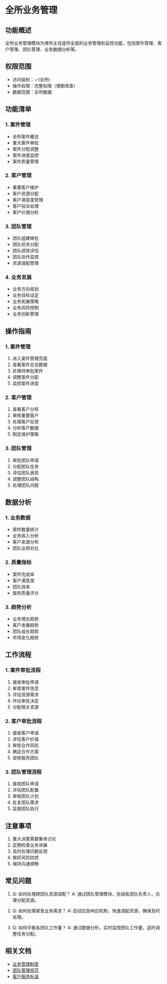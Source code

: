 # 全所业务管理

## 功能概述

全所业务管理模块为律所主任提供全面的业务管理和监控功能，包括案件管理、客户管理、团队管理、业务数据分析等。

## 权限范围

- 访问级别：✓(全所)
- 操作权限：完整权限（增删改查）
- 数据范围：全所数据

## 功能清单

### 1. 案件管理
- 全所案件概览
- 重大案件审批
- 案件分配调整
- 案件进度监控
- 案件质量管理

### 2. 客户管理
- 重要客户维护
- 客户资源分配
- 客户满意度管理
- 客户投诉处理
- 客户价值分析

### 3. 团队管理
- 团队组建审批
- 团队任务分配
- 团队绩效评估
- 团队协作监控
- 资源调配管理

### 4. 业务发展
- 业务方向规划
- 业务目标设定
- 业务拓展策略
- 业务风险控制
- 业务创新管理

## 操作指南

### 1. 案件管理
1. 进入案件管理页面
2. 查看案件总览数据
3. 处理待审批案件
4. 调整案件分配
5. 监控案件进度

### 2. 客户管理
1. 查看客户分布
2. 审核重要客户
3. 处理客户反馈
4. 分析客户数据
5. 制定维护策略

### 3. 团队管理
1. 审批团队申请
2. 分配团队任务
3. 评估团队表现
4. 调整团队结构
5. 处理团队问题

## 数据分析

### 1. 业务数据
- 案件数量统计
- 业务收入分析
- 客户来源分布
- 团队业绩对比

### 2. 质量指标
- 案件完成率
- 客户满意度
- 团队效率
- 服务质量评分

### 3. 趋势分析
- 业务增长趋势
- 客户发展趋势
- 团队成长趋势
- 市场变化趋势

## 工作流程

### 1. 案件审批流程
1. 接收审批申请
2. 审查案件信息
3. 评估资源需求
4. 作出审批决定
5. 分配相关资源

### 2. 客户审批流程
1. 接收客户申请
2. 评估客户价值
3. 审核合作风险
4. 确定合作方案
5. 安排服务团队

### 3. 团队管理流程
1. 接收团队申请
2. 评估团队配置
3. 审核团队计划
4. 批复团队需求
5. 监督团队执行

## 注意事项

1. 重大决策需要集体讨论
2. 定期检查业务进展
3. 及时处理问题反馈
4. 做好风险防控
5. 保持沟通顺畅

## 常见问题

1. Q: 如何处理跨团队资源调配？
   A: 通过团队管理模块，协调各团队负责人，合理分配资源。

2. Q: 如何处理紧急业务需求？
   A: 启动应急响应机制，快速调配资源，确保及时处理。

3. Q: 如何平衡各团队工作量？
   A: 通过数据分析，实时监控团队工作量，适时调整任务分配。

## 相关文档

- [业务管理制度](../../development/business-rules.md)
- [团队管理规范](../../development/team-management.md)
- [客户服务标准](../../development/client-service.md) 